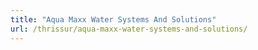 ```yaml
---
title: "Aqua Maxx Water Systems And Solutions"
url: /thrissur/aqua-maxx-water-systems-and-solutions/
---
```

